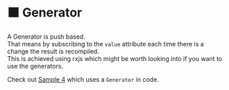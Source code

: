 # ⬛️ Generator

A Generator is push based.  
That means by subscribing to the `value` attribute each time there is a change the result is recompiled.  
This is achieved using rxjs which might be worth looking into if you want to use the generators.

Check out [Sample 4](../samples/sample-4.md) which uses a `Generator` in code.